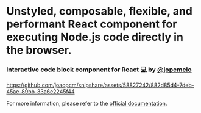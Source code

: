 # Unstyled, composable, flexible, and performant React component for executing Node.js code directly in the browser.

### Interactive code block component for React 💻 by [@jopcmelo](https://twitter.com/jopcmelo)

https://github.com/joaopcm/snipshare/assets/58827242/882d85d4-7deb-45ae-89bb-33a6e2245f44

For more information, please refer to the [official documentation](https://docs.snipshare.co/reactjs-component/introduction).